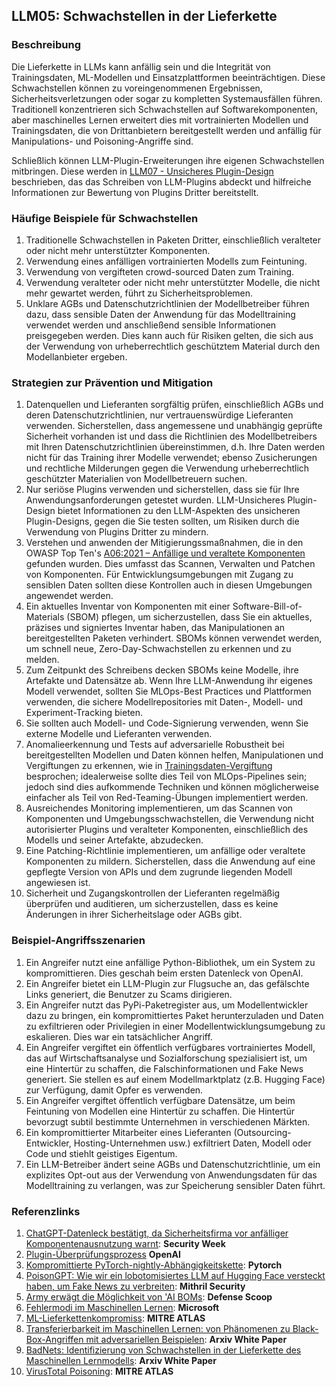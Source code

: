 ## LLM05: Schwachstellen in der Lieferkette

### Beschreibung

Die Lieferkette in LLMs kann anfällig sein und die Integrität von Trainingsdaten, ML-Modellen und Einsatzplattformen beeinträchtigen. Diese Schwachstellen können zu voreingenommenen Ergebnissen, Sicherheitsverletzungen oder sogar zu kompletten Systemausfällen führen. Traditionell konzentrieren sich Schwachstellen auf Softwarekomponenten, aber maschinelles Lernen erweitert dies mit vortrainierten Modellen und Trainingsdaten, die von Drittanbietern bereitgestellt werden und anfällig für Manipulations- und Poisoning-Angriffe sind.

Schließlich können LLM-Plugin-Erweiterungen ihre eigenen Schwachstellen mitbringen. Diese werden in [LLM07 - Unsicheres Plugin-Design](InsecurePluginDesign.md) beschrieben, das das Schreiben von LLM-Plugins abdeckt und hilfreiche Informationen zur Bewertung von Plugins Dritter bereitstellt.

### Häufige Beispiele für Schwachstellen

1. Traditionelle Schwachstellen in Paketen Dritter, einschließlich veralteter oder nicht mehr unterstützter Komponenten.
2. Verwendung eines anfälligen vortrainierten Modells zum Feintuning.
3. Verwendung von vergifteten crowd-sourced Daten zum Training.
4. Verwendung veralteter oder nicht mehr unterstützter Modelle, die nicht mehr gewartet werden, führt zu Sicherheitsproblemen.
5. Unklare AGBs und Datenschutzrichtlinien der Modellbetreiber führen dazu, dass sensible Daten der Anwendung für das Modelltraining verwendet werden und anschließend sensible Informationen preisgegeben werden. Dies kann auch für Risiken gelten, die sich aus der Verwendung von urheberrechtlich geschütztem Material durch den Modellanbieter ergeben.

### Strategien zur Prävention und Mitigation

1. Datenquellen und Lieferanten sorgfältig prüfen, einschließlich AGBs und deren Datenschutzrichtlinien, nur vertrauenswürdige Lieferanten verwenden. Sicherstellen, dass angemessene und unabhängig geprüfte Sicherheit vorhanden ist und dass die Richtlinien des Modellbetreibers mit Ihren Datenschutzrichtlinien übereinstimmen, d.h. Ihre Daten werden nicht für das Training ihrer Modelle verwendet; ebenso Zusicherungen und rechtliche Milderungen gegen die Verwendung urheberrechtlich geschützter Materialien von Modellbetreuern suchen.
2. Nur seriöse Plugins verwenden und sicherstellen, dass sie für Ihre Anwendungsanforderungen getestet wurden. LLM-Unsicheres Plugin-Design bietet Informationen zu den LLM-Aspekten des unsicheren Plugin-Designs, gegen die Sie testen sollten, um Risiken durch die Verwendung von Plugins Dritter zu mindern.
3. Verstehen und anwenden der Mitigierungssmaßnahmen, die in den OWASP Top Ten's [A06:2021 – Anfällige und veraltete Komponenten](https://owasp.org/Top10/A06_2021-Vulnerable_and_Outdated_Components/) gefunden wurden. Dies umfasst das Scannen, Verwalten und Patchen von Komponenten. Für Entwicklungsumgebungen mit Zugang zu sensiblen Daten sollten diese Kontrollen auch in diesen Umgebungen angewendet werden.
4. Ein aktuelles Inventar von Komponenten mit einer Software-Bill-of-Materials (SBOM) pflegen, um sicherzustellen, dass Sie ein aktuelles, präzises und signiertes Inventar haben, das Manipulationen an bereitgestellten Paketen verhindert. SBOMs können verwendet werden, um schnell neue, Zero-Day-Schwachstellen zu erkennen und zu melden.
5. Zum Zeitpunkt des Schreibens decken SBOMs keine Modelle, ihre Artefakte und Datensätze ab. Wenn Ihre LLM-Anwendung ihr eigenes Modell verwendet, sollten Sie MLOps-Best Practices und Plattformen verwenden, die sichere Modellrepositories mit Daten-, Modell- und Experiment-Tracking bieten.
6. Sie sollten auch Modell- und Code-Signierung verwenden, wenn Sie externe Modelle und Lieferanten verwenden.
7. Anomalieerkennung und Tests auf adversarielle Robustheit bei bereitgestellten Modellen und Daten können helfen, Manipulationen und Vergiftungen zu erkennen, wie in [Trainingsdaten-Vergiftung](https://github.com/OWASP/www-project-top-10-for-large-language-model-applications/blob/main/1_0_vulns/Training_Data_Poisoning.md) besprochen; idealerweise sollte dies Teil von MLOps-Pipelines sein; jedoch sind dies aufkommende Techniken und können möglicherweise einfacher als Teil von Red-Teaming-Übungen implementiert werden.
8. Ausreichendes Monitoring implementieren, um das Scannen von Komponenten und Umgebungsschwachstellen, die Verwendung nicht autorisierter Plugins und veralteter Komponenten, einschließlich des Modells und seiner Artefakte, abzudecken.
9. Eine Patching-Richtlinie implementieren, um anfällige oder veraltete Komponenten zu mildern. Sicherstellen, dass die Anwendung auf eine gepflegte Version von APIs und dem zugrunde liegenden Modell angewiesen ist.
10. Sicherheit und Zugangskontrollen der Lieferanten regelmäßig überprüfen und auditieren, um sicherzustellen, dass es keine Änderungen in ihrer Sicherheitslage oder AGBs gibt.

### Beispiel-Angriffsszenarien

1. Ein Angreifer nutzt eine anfällige Python-Bibliothek, um ein System zu kompromittieren. Dies geschah beim ersten Datenleck von OpenAI.
2. Ein Angreifer bietet ein LLM-Plugin zur Flugsuche an, das gefälschte Links generiert, die Benutzer zu Scams dirigieren.
3. Ein Angreifer nutzt das PyPi-Paketregister aus, um Modellentwickler dazu zu bringen, ein kompromittiertes Paket herunterzuladen und Daten zu exfiltrieren oder Privilegien in einer Modellentwicklungsumgebung zu eskalieren. Dies war ein tatsächlicher Angriff.
4. Ein Angreifer vergiftet ein öffentlich verfügbares vortrainiertes Modell, das auf Wirtschaftsanalyse und Sozialforschung spezialisiert ist, um eine Hintertür zu schaffen, die Falschinformationen und Fake News generiert. Sie stellen es auf einem Modellmarktplatz (z.B. Hugging Face) zur Verfügung, damit Opfer es verwenden.
5. Ein Angreifer vergiftet öffentlich verfügbare Datensätze, um beim Feintuning von Modellen eine Hintertür zu schaffen. Die Hintertür bevorzugt subtil bestimmte Unternehmen in verschiedenen Märkten.
6. Ein kompromittierter Mitarbeiter eines Lieferanten (Outsourcing-Entwickler, Hosting-Unternehmen usw.) exfiltriert Daten, Modell oder Code und stiehlt geistiges Eigentum.
7. Ein LLM-Betreiber ändert seine AGBs und Datenschutzrichtlinie, um ein explizites Opt-out aus der Verwendung von Anwendungsdaten für das Modelltraining zu verlangen, was zur Speicherung sensibler Daten führt.

### Referenzlinks

1. [ChatGPT-Datenleck bestätigt, da Sicherheitsfirma vor anfälliger Komponentenausnutzung warnt](https://www.securityweek.com/chatgpt-data-breach-confirmed-as-security-firm-warns-of-vulnerable-component-exploitation/): **Security Week**
2. [Plugin-Überprüfungsprozess](https://platform.openai.com/docs/plugins/review) **OpenAI**
3. [Kompromittierte PyTorch-nightly-Abhängigkeitskette](https://pytorch.org/blog/compromised-nightly-dependency/): **Pytorch**
4. [PoisonGPT: Wie wir ein lobotomisiertes LLM auf Hugging Face versteckt haben, um Fake News zu verbreiten](https://blog.mithrilsecurity.io/poisongpt-how-we-hid-a-lobotomized-llm-on-hugging-face-to-spread-fake-news/): **Mithril Security**
5. [Army erwägt die Möglichkeit von 'AI BOMs](https://defensescoop.com/2023/05/25/army-looking-at-the-possibility-of-ai-boms-bill-of-materials/): **Defense Scoop**
6. [Fehlermodi im Maschinellen Lernen](https://learn.microsoft.com/en-us/security/engineering/failure-modes-in-machine-learning): **Microsoft**
7. [ML-Lieferkettenkompromiss](https://atlas.mitre.org/techniques/AML.T0010/): **MITRE ATLAS**
8. [Transferierbarkeit im Maschinellen Lernen: von Phänomenen zu Black-Box-Angriffen mit adversariellen Beispielen](https://arxiv.org/pdf/1605.07277.pdf): **Arxiv White Paper**
9. [BadNets: Identifizierung von Schwachstellen in der Lieferkette des Maschinellen Lernmodells](https://arxiv.org/abs/1708.06733): **Arxiv White Paper**
10. [VirusTotal Poisoning](https://atlas.mitre.org/studies/AML.CS0002): **MITRE ATLAS**
